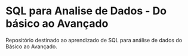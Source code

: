 #  SQL para Analise de Dados - Do básico ao Avançado

Repositório destinado ao aprendizado de SQL para análise de dados do Básico ao Avançado. 
